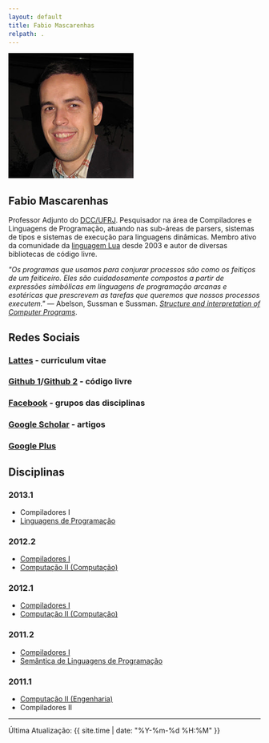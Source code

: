 ```yaml
---
layout: default
title: Fabio Mascarenhas
relpath: .
---
```


<div markdown="1" class = "hero-unit">
<div class = "row-fluid">
<div class = "span3">
<img class = "media-object pull-left" src="mascarenhas.jpg"/>
</div>
<div class = "span9">

Fabio Mascarenhas
-----------------

Professor Adjunto do [DCC/UFRJ](http://www.dcc.ufrj.br). Pesquisador na área de Compiladores e Linguagens de Programação, 
atuando nas sub-áreas de parsers, sistemas de tipos e sistemas de execução para linguagens dinâmicas. Membro ativo da
comunidade da [linguagem Lua](http://www.lua.org) desde 2003 e autor de diversas bibliotecas de código livre.

*"Os programas que usamos para conjurar processos são como os feitiços de um feiticeiro. Eles são cuidadosamente compostos a partir de expressões simbólicas em linguagens de programação arcanas e esotéricas que prescrevem as
tarefas que queremos que nossos processos executem."* &mdash; Abelson, Sussman e Sussman. [*Structure and interpretation of Computer Programs*](http://mitpress.mit.edu/sicp/).

</div>
</div>
</div>

<div markdown="1" class = "row-fluid">
<div class = "span6">

Redes Sociais
-------------

### [Lattes](http://buscatextual.cnpq.br/buscatextual/visualizacv.do?id=K4755986D9) - curriculum vitae

### [Github 1](https://github.com/mascarenhas)/[Github 2](https://github.com/fabiomascarenhas) - código livre

### [Facebook](https://www.facebook.com/mascarenhasufrj) - grupos das disciplinas

### [Google Scholar](http://scholar.google.com/citations?user=kdEMTYkAAAAJ) - artigos

### [Google Plus](https://plus.google.com/106095493628335523079/about)

</div>

<div class = "span4">

Disciplinas
-----------

### 2013.1

* Compiladores I
* [Linguagens de Programação](lp)

### 2012.2

* [Compiladores I](comp)
* [Computação II (Computação)](java)

### 2012.1

* [Compiladores I](comp20121)
* [Computação II (Computação)](java20121)

### 2011.2

* [Compiladores I](comp20112)
* [Semântica de Linguagens de Programação](sem)

### 2011.1

* [Computação II (Engenharia)](mab225)
* Compiladores II

</div>
</div>

* * * * *

Última Atualização: {{ site.time | date: "%Y-%m-%d %H:%M" }}
